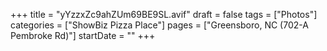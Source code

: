 +++
title = "yYzzxZc9ahZUm69BE9SL.avif"
draft = false
tags = ["Photos"]
categories = ["ShowBiz Pizza Place"]
pages = ["Greensboro, NC (702-A Pembroke Rd)"]
startDate = ""
+++
